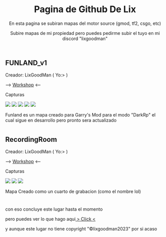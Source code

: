 <html class="backhtml">    
    <head>
        <meta charset="utf-8">
    </head>
    <body>
        <header>
            <h1>Pagina de Github De Lix</h1>
            <p>En esta pagina se subiran mapas del motor source (gmod, tf2, csgo, etc)</p>
            <p>Subire mapas de mi propiedad pero puedes pedirme subir el tuyo en mi discord "lixgoodman"
        </header>
        <h2>FUNLAND_v1</h2>
        <p>Creador: LixGoodMan ( Yo:> )</p>
        <p>--> <a href="https://steamcommunity.com/sharedfiles/filedetails/?id=2830149140">Workshop</a> <-- </p>
        <p>Capturas</p>
        <img src="http://drive.google.com/uc?export=view&id=1GEEkpbfcZth0oBELwUFjaR3fgzUmc1Ks">
        <img src="http://drive.google.com/uc?export=view&id=1FiBUmTwqSYb_jgDmcO_31joQZPiEm6K6">
        <img src="http://drive.google.com/uc?export=view&id=12aePIQQHyHp3ke8oKTAZaZ0766CTJ7LF">
        <img src="http://drive.google.com/uc?export=view&id=1NVEYlTCBjbwIbMMQ-6KKm8gJhUA0KKbb">
        <img src="http://drive.google.com/uc?export=view&id=1Yf_TBD1ZQhAwForyyLtGQHHk0CzMRTqj">
        <p>Funland es un mapa creado para Garry's Mod para el modo "DarkRp" el cual sigue en desarrollo pero pronto sera actualizado</p>
            <h1></h1>
                    <h2>RecordingRoom</h2>
        <p>Creador: LixGoodMan ( Yo:> )</p>
        <p>--> <a href="https://steamcommunity.com/sharedfiles/filedetails/?id=3002505229">Workshop</a> <-- </p>
        <p>Capturas</p>
        <img src="http://drive.google.com/uc?export=view&id=1rB_SHUjsQnECHClX4nARVNIzT2cQwvM6">
        <img src="http://drive.google.com/uc?export=view&id=1SZsfPW6C55EJFqfjdcUGpJ-HoEoh3OMN">
        <img src="http://drive.google.com/uc?export=view&id=1nv043x4CYFCuMDGn6huZgEvmboG9FUYW">
        <p>Mapa Creado como un cuarto de grabacion (como el nombre lol) </p>
            <h1></h1>
            <p>con eso concluye este lugar hasta el momento<p>
            <p>pero puedes ver lo que hago aqui<a href="https://www.youtube.com/watch?v=dQw4w9WgXcQ&ab_channel=RickAstley"> > Click < </a></p>
            <p>y aunque este lugar no tiene copyright "&copy;lixgoodman2023" por si acaso
    </body>
</html>
